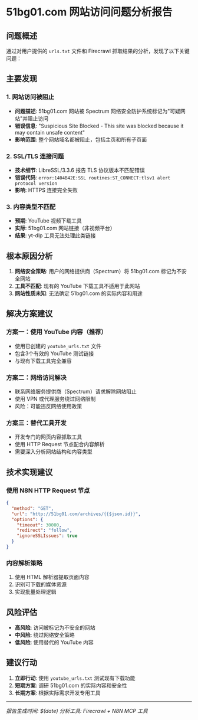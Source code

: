 # 51bg01.com 网站访问问题分析报告

## 问题概述

通过对用户提供的 `urls.txt` 文件和 Firecrawl 抓取结果的分析，发现了以下关键问题：

## 主要发现

### 1. 网站访问被阻止
- **问题描述**: 51bg01.com 网站被 Spectrum 网络安全防护系统标记为"可疑网站"并阻止访问
- **错误信息**: "Suspicious Site Blocked - This site was blocked because it may contain unsafe content"
- **影响范围**: 整个网站域名都被阻止，包括主页和所有子页面

### 2. SSL/TLS 连接问题
- **技术细节**: LibreSSL/3.3.6 报告 TLS 协议版本不匹配错误
- **错误代码**: `error:1404B42E:SSL routines:ST_CONNECT:tlsv1 alert protocol version`
- **影响**: HTTPS 连接完全失败

### 3. 内容类型不匹配
- **预期**: YouTube 视频下载工具
- **实际**: 51bg01.com 网站链接（非视频平台）
- **结果**: yt-dlp 工具无法处理此类链接

## 根本原因分析

1. **网络安全策略**: 用户的网络提供商（Spectrum）将 51bg01.com 标记为不安全网站
2. **工具不匹配**: 现有的 YouTube 下载工具不适用于此网站
3. **网站性质未知**: 无法确定 51bg01.com 的实际内容和用途

## 解决方案建议

### 方案一：使用 YouTube 内容（推荐）
- 使用已创建的 `youtube_urls.txt` 文件
- 包含3个有效的 YouTube 测试链接
- 与现有下载工具完全兼容

### 方案二：网络访问解决
- 联系网络服务提供商（Spectrum）请求解除网站阻止
- 使用 VPN 或代理服务绕过网络限制
- 风险：可能违反网络使用政策

### 方案三：替代工具开发
- 开发专门的网页内容抓取工具
- 使用 HTTP Request 节点配合内容解析
- 需要深入分析网站结构和内容类型

## 技术实现建议

### 使用 N8N HTTP Request 节点
```json
{
  "method": "GET",
  "url": "http://51bg01.com/archives/{{$json.id}}",
  "options": {
    "timeout": 30000,
    "redirect": "follow",
    "ignoreSSLIssues": true
  }
}
```

### 内容解析策略
1. 使用 HTML 解析器提取页面内容
2. 识别可下载的媒体资源
3. 实现批量处理逻辑

## 风险评估

- **高风险**: 访问被标记为不安全的网站
- **中风险**: 绕过网络安全策略
- **低风险**: 使用替代的 YouTube 内容

## 建议行动

1. **立即行动**: 使用 `youtube_urls.txt` 测试现有下载功能
2. **短期方案**: 调研 51bg01.com 的实际内容和安全性
3. **长期方案**: 根据实际需求开发专用工具

---
*报告生成时间: $(date)*
*分析工具: Firecrawl + N8N MCP 工具*